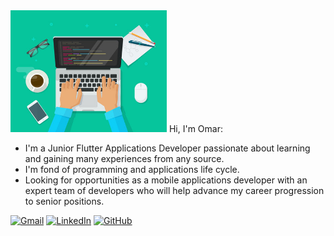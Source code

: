 
<img alt="I am programmer" src="https://github.com/omarabdullah1/omarabdullah1/blob/87c8883f2a3d33211dd2620f1cd747969e1a6757/i%20am%20a%20programmer.jpg" width="250" title="I am programmer"/> 
Hi, I'm Omar:

* I'm a Junior Flutter Applications Developer passionate about learning and gaining many experiences from any source.
* I'm fond of programming and applications life cycle.
* Looking for opportunities as a mobile applications developer with an expert team of developers who will help advance my career progression to senior positions.

<a href="mailto:omar.abdullah9825@gmail.com"><img src="https://ssl.gstatic.com/ui/v1/icons/mail/rfr/logo_gmail_lockup_default_1x_rtl_r5.png" alt="Gmail" data-canonical-src="https://img.shields.io/badge/-GMAIL-D14836?style=for-the-badge&amp;logo=gmail&amp;logoColor=white" style="max-width: 100%;"></a>
<a href="https://www.linkedin.com/in/omar-abdullah-44990021b/" rel="nofollow"><img src="https://upload.wikimedia.org/wikipedia/commons/thumb/0/01/LinkedIn_Logo.svg/2560px-LinkedIn_Logo.svg.png" alt="LinkedIn" data-canonical-src="https://img.shields.io/badge/-LINKEDIN-0077B5?style=for-the-badge&amp;logo=linkedin&amp;logoColor=white"></a>
<a href="https://github.com/omarabdullah1"><img src="https://camo.githubusercontent.com/de888e3b21240bb61bf50b8b491420f36d6f49ae9f173df23b7f977a21f8dbae/68747470733a2f2f696d672e736869656c64732e696f2f62616467652f2d4769744875622d3232323232323f7374796c653d666f722d7468652d6261646765266c6f676f3d676974687562266c6f676f436f6c6f723d7768697465" alt="GitHub" data-canonical-src="https://img.shields.io/badge/-GitHub-222222?style=for-the-badge&amp;logo=github&amp;logoColor=white" style="max-width: 100%;"></a></p>


